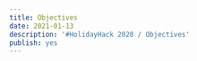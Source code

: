 ```yaml
---
title: Objectives
date: 2021-01-13
description: '#HolidayHack 2020 / Objectives'
publish: yes
---
```



